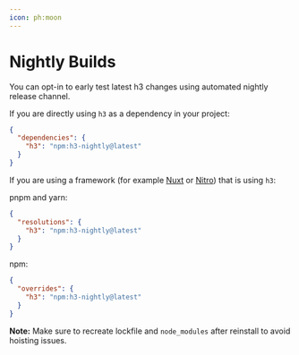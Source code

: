 ```yaml
---
icon: ph:moon
---
```


# Nightly Builds

You can opt-in to early test latest h3 changes using automated nightly release channel.

If you are directly using `h3` as a dependency in your project:

```json
{
  "dependencies": {
    "h3": "npm:h3-nightly@latest"
  }
}
```

If you are using a framework (for example [Nuxt](https://nuxt.com/) or [Nitro](https://nitro.unjs.io/)) that is using `h3`:

pnpm and yarn:

```json
{
  "resolutions": {
    "h3": "npm:h3-nightly@latest"
  }
}
```

npm:

```json
{
  "overrides": {
    "h3": "npm:h3-nightly@latest"
  }
}
```

**Note:** Make sure to recreate lockfile and `node_modules` after reinstall to avoid hoisting issues.
